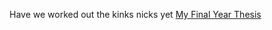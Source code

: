 Have we worked out the kinks nicks yet
<a href="euzxql.html" title="Carefull Collectives and their Care Practices">My Final Year Thesis</a>
